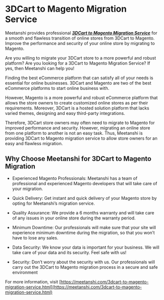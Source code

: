 # 3DCart to Magento Migration Service

Meetanshi provides professional ***[3DCart to Magento Migration Service](https://meetanshi.com/3dcart-to-magento-migration-service.html)***  for a smooth and flawless transition of online stores from 3DCart to Magento. Improve the performance and security of your online store by migrating to Magento.


Are you willing to migrate your 3DCart store to a more powerful and robust platform? Are you looking for a 3DCart to Magento Migration Service? If yes, then Meetanshi can help you!

Finding the best eCommerce platform that can satisfy all of your needs is essential for online businesses. 3DCart and Magento are two of the best eCommerce platforms to start online business with.

However, Magento is a more powerful and robust eCommerce platform that allows the store owners to create customized online stores as per their requirements. Moreover, 3DCart is a hosted solution platform that lacks varied themes, designing and easy third-party integrations.

Therefore, 3DCart store owners may often need to migrate to Magento for improved performance and security. However, migrating an online store from one platform to another is not an easy task. Thus, Meetanshi is providing 3DCart to Magento migration service to allow store owners for an easy and flawless migration.

##  Why Choose Meetanshi for 3DCart to Magento Migration

* Experienced Magento Professionals: Meetanshi has a team of professional and experienced Magento developers that will take care of your migration.

* Quick Delivery: Get instant and quick delivery of your Magento store by opting for Meetanshi’s migration service.

* Quality Assurance: We provide a 6 months warranty and will take care of any issues in your online store during the warranty period.

* Minimum Downtime: Our professionals will make sure that your site will experience minimum downtime during the migration, so that you won’t have to lose any sales.

* Data Security: We know your data is important for your business. We will take care of your data and its security. Feel safe with us!

* Security: Don’t worry about the security with us. Our professionals will carry out the 3DCart to Magento migration process in a secure and safe environment

For more information, visit [https://meetanshi.com/3dcart-to-magento-migration-service.html](https://meetanshi.com/3dcart-to-magento-migration-service.html)




